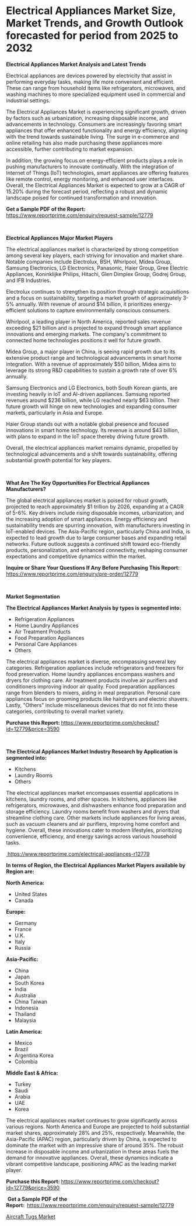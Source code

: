 <p><h1>Electrical Appliances Market Size, Market Trends, and Growth Outlook forecasted for period from 2025 to 2032</h1></p><p><strong>Electrical Appliances Market Analysis and Latest Trends</strong></p>
<p><p>Electrical appliances are devices powered by electricity that assist in performing everyday tasks, making life more convenient and efficient. These can range from household items like refrigerators, microwaves, and washing machines to more specialized equipment used in commercial and industrial settings.</p><p>The Electrical Appliances Market is experiencing significant growth, driven by factors such as urbanization, increasing disposable income, and advancements in technology. Consumers are increasingly favoring smart appliances that offer enhanced functionality and energy efficiency, aligning with the trend towards sustainable living. The surge in e-commerce and online retailing has also made purchasing these appliances more accessible, further contributing to market expansion.</p><p>In addition, the growing focus on energy-efficient products plays a role in pushing manufacturers to innovate continually. With the integration of Internet of Things (IoT) technologies, smart appliances are offering features like remote control, energy monitoring, and enhanced user interfaces. Overall, the Electrical Appliances Market is expected to grow at a CAGR of 15.20% during the forecast period, reflecting a robust and dynamic landscape poised for continued transformation and innovation.</p></p>
<p><strong>Get a Sample PDF of the Report:&nbsp;</strong> <a href="https://www.reportprime.com/enquiry/request-sample/12779?utm_campaign=3071&utm_medium=2&utm_source=Github&utm_content=ia&utm_term=19032025&utm_id=electrical-appliances">https://www.reportprime.com/enquiry/request-sample/12779</a></p>
<p>&nbsp;</p>
<p><strong>Electrical Appliances Major Market Players</strong></p>
<p><p>The electrical appliances market is characterized by strong competition among several key players, each striving for innovation and market share. Notable companies include Electrolux, BSH, Whirlpool, Midea Group, Samsung Electronics, LG Electronics, Panasonic, Haier Group, Gree Electric Appliances, Koninklijke Philips, Hitachi, Glen Dimplex Group, Godrej Group, and IFB Industries.</p><p>Electrolux continues to strengthen its position through strategic acquisitions and a focus on sustainability, targeting a market growth of approximately 3-5% annually. With revenue of around $14 billion, it prioritizes energy-efficient solutions to capture environmentally conscious consumers.</p><p>Whirlpool, a leading player in North America, reported sales revenue exceeding $21 billion and is projected to expand through smart appliance innovations and emerging markets. The company's commitment to connected home technologies positions it well for future growth.</p><p>Midea Group, a major player in China, is seeing rapid growth due to its extensive product range and technological advancements in smart home integration. With a revenue of approximately $50 billion, Midea aims to leverage its strong R&D capabilities to sustain a growth rate of over 6% annually.</p><p>Samsung Electronics and LG Electronics, both South Korean giants, are investing heavily in IoT and AI-driven appliances. Samsung reported revenues around $236 billion, while LG reached nearly $63 billion. Their future growth will hinge on new technologies and expanding consumer markets, particularly in Asia and Europe.</p><p>Haier Group stands out with a notable global presence and focused innovations in smart home technology. Its revenue is around $43 billion, with plans to expand in the IoT space thereby driving future growth.</p><p>Overall, the electrical appliances market remains dynamic, propelled by technological advancements and a shift towards sustainability, offering substantial growth potential for key players.</p></p>
<p>&nbsp;</p>
<p><strong>What Are The Key Opportunities For Electrical Appliances Manufacturers?</strong></p>
<p><p>The global electrical appliances market is poised for robust growth, projected to reach approximately $1 trillion by 2026, expanding at a CAGR of 5-6%. Key drivers include rising disposable incomes, urbanization, and the increasing adoption of smart appliances. Energy efficiency and sustainability trends are spurring innovation, with manufacturers investing in IoT-enabled devices. The Asia-Pacific region, particularly China and India, is expected to lead growth due to large consumer bases and expanding retail networks. Future outlook suggests a continued shift toward eco-friendly products, personalization, and enhanced connectivity, reshaping consumer expectations and competitive dynamics within the market.</p></p>
<p><strong>Inquire or Share Your Questions If Any Before Purchasing This Report:</strong> <a href="https://www.reportprime.com/enquiry/pre-order/12779?utm_campaign=3071&utm_medium=2&utm_source=Github&utm_content=ia&utm_term=19032025&utm_id=electrical-appliances">https://www.reportprime.com/enquiry/pre-order/12779</a></p>
<p>&nbsp;</p>
<p><strong>Market Segmentation</strong></p>
<p><strong>The Electrical Appliances Market Analysis by types is segmented into:</strong></p>
<p><ul><li>Refrigeration Appliances</li><li>Home Laundry Appliances</li><li>Air Treatment Products</li><li>Food Preparation Appliances</li><li>Personal Care Appliances</li><li>Others</li></ul></p>
<p><p>The electrical appliances market is diverse, encompassing several key categories. Refrigeration appliances include refrigerators and freezers for food preservation. Home laundry appliances encompass washers and dryers for clothing care. Air treatment products involve air purifiers and conditioners improving indoor air quality. Food preparation appliances range from blenders to mixers, aiding in meal preparation. Personal care appliances focus on grooming products like hairdryers and electric shavers. Lastly, "Others" include miscellaneous devices that do not fit into these categories, contributing to overall market variety.</p></p>
<p><strong>Purchase this Report:&nbsp;</strong><a href="https://www.reportprime.com/checkout?id=12779&price=3590&utm_campaign=3071&utm_medium=2&utm_source=Github&utm_content=ia&utm_term=19032025&utm_id=electrical-appliances">https://www.reportprime.com/checkout?id=12779&price=3590</a></p>
<p>&nbsp;</p>
<p><strong>The Electrical Appliances Market Industry Research by Application is segmented into:</strong></p>
<p><ul><li>Kitchens</li><li>Laundry Rooms</li><li>Others</li></ul></p>
<p><p>The electrical appliances market encompasses essential applications in kitchens, laundry rooms, and other spaces. In kitchens, appliances like refrigerators, microwaves, and dishwashers enhance food preparation and storage efficiency. Laundry rooms benefit from washers and dryers that streamline clothing care. Other markets include appliances for living areas, such as vacuum cleaners and air purifiers, improving home comfort and hygiene. Overall, these innovations cater to modern lifestyles, prioritizing convenience, efficiency, and energy savings across various household tasks.</p></p>
<p><a href="https://www.reportprime.com/electrical-appliances-r12779?utm_campaign=3071&utm_medium=2&utm_source=Github&utm_content=ia&utm_term=19032025&utm_id=electrical-appliances">&nbsp;https://www.reportprime.com/electrical-appliances-r12779</a></p>
<p><strong>In terms of Region, the Electrical Appliances Market Players available by Region are:</strong></p>
<p>
    <p> <strong> North America: </strong>
        <ul>
            <li>United States</li>
            <li>Canada</li>
        </ul>
        </p> 
    <p> <strong> Europe: </strong>
        <ul>
            <li>Germany</li>
            <li>France</li>
            <li>U.K.</li>
            <li>Italy</li>
            <li>Russia</li>
        </ul>
        </p> 
    <p> <strong> Asia-Pacific: </strong>
        <ul>
            <li>China</li>
            <li>Japan</li>
            <li>South Korea</li>
            <li>India</li>
            <li>Australia</li>
            <li>China Taiwan</li>
            <li>Indonesia</li>
            <li>Thailand</li>
            <li>Malaysia</li>
        </ul>
        </p> 
    <p> <strong> Latin America: </strong>
        <ul>
            <li>Mexico</li>
            <li>Brazil</li>
            <li>Argentina Korea</li>
            <li>Colombia</li>
        </ul>
        </p> 
    <p> <strong> Middle East & Africa: </strong>
        <ul>
            <li>Turkey</li>
            <li>Saudi</li>
            <li>Arabia</li>
            <li>UAE</li>
            <li>Korea</li>
        </ul>
    </p>
    </p>
<p><p>The electrical appliances market continues to grow significantly across various regions. North America and Europe are projected to hold substantial market shares, approximately 28% and 25%, respectively. Meanwhile, the Asia-Pacific (APAC) region, particularly driven by China, is expected to dominate the market with an impressive share of around 35%. The robust increase in disposable income and urbanization in these areas fuels the demand for innovative appliances. Overall, these dynamics indicate a vibrant competitive landscape, positioning APAC as the leading market player.</p></p>
<p><strong>Purchase this Report: </strong><a href="https://www.reportprime.com/checkout?id=12779&price=3590&utm_campaign=3071&utm_medium=2&utm_source=Github&utm_content=ia&utm_term=19032025&utm_id=electrical-appliances">https://www.reportprime.com/checkout?id=12779&price=3590</a></p>
<p>&nbsp;<strong>Get a Sample PDF of the Report:&nbsp;&nbsp;</strong><a href="https://www.reportprime.com/enquiry/request-sample/12779?utm_campaign=3071&utm_medium=2&utm_source=Github&utm_content=ia&utm_term=19032025&utm_id=electrical-appliances">https://www.reportprime.com/enquiry/request-sample/12779</a></p>
<p><strong></strong></p>
<p><p><a href="https://github.com/yankimber90yankim/Market-Research-Report-List-1/blob/main/aircraft-tugs-market.md?utm_campaign=3071&utm_medium=2&utm_source=Github&utm_content=ia&utm_term=19032025&utm_id=electrical-appliances">Aircraft Tugs Market</a></p></p>